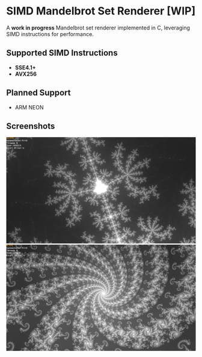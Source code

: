 # SIMD Mandelbrot Set Renderer [WIP]

A **work in progress** Mandelbrot set renderer implemented in C, leveraging SIMD instructions for performance.

## Supported SIMD Instructions

* **SSE4.1+**
* **AVX256**

## Planned Support

* ARM NEON

## Screenshots

![Screenshot 1](1.jpg)
![Screenshot 2](2.jpg)

